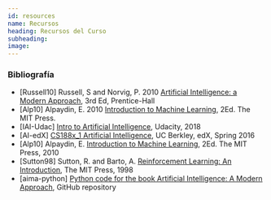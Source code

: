```yaml
---
id: resources
name: Recursos
heading: Recursos del Curso
subheading: 
image: 
---
```


### Bibliografía


* [Russell10] Russell, S and Norvig, P. 2010 [Artificial Intelligence: a Modern Approach](http://aima.cs.berkeley.edu/), 3rd Ed, Prentice-Hall
* [Alp10] Alpaydin, E. 2010 [Introduction to Machine Learning](http://www.cmpe.boun.edu.tr/~ethem/i2ml2e/), 2Ed. The MIT Press.
* [IAI-Udac] [Intro to Artificial Intelligence](https://www.udacity.com/course/intro-to-artificial-intelligence--cs271), Udacity, 2018 
* [AI-edX] [CS188x_1 Artificial Intelligence](https://edge.edx.org/courses/course-v1:BerkeleyX+CS188x-SP16+SP16/), UC Berkley, edX, Spring 2016
* [Alp10] Alpaydin, E. [Introduction to Machine Learning](http://www.cmpe.boun.edu.tr/~ethem/i2ml2e/), 2Ed. The MIT Press, 2010
* [Sutton98] Sutton, R. and Barto, A. [Reinforcement Learning:
An Introduction](https://webdocs.cs.ualberta.ca/~sutton/book/the-book.html), The MIT Press, 1998
* [aima-python] [Python code for the book Artificial Intelligence: A Modern Approach](https://github.com/aimacode/aima-python), GitHub repository

